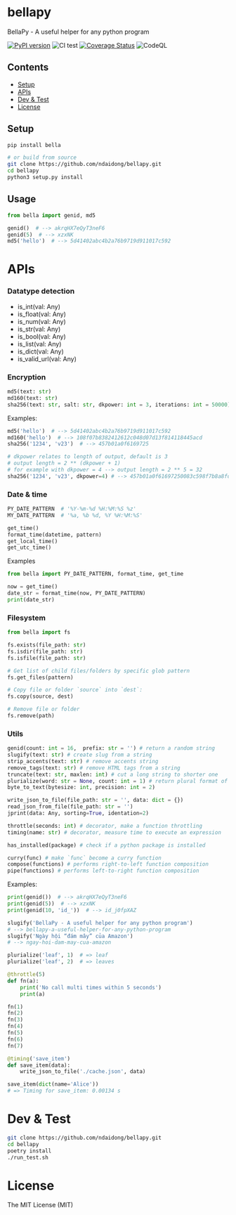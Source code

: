 # bellapy
BellaPy - A useful helper for any python program

[![PyPI version](https://badge.fury.io/py/bella.svg)](https://badge.fury.io/py/bella)
![CI test](https://github.com/ndaidong/bellapy/workflows/ci-test/badge.svg)
[![Coverage Status](https://coveralls.io/repos/github/ndaidong/bellapy/badge.svg?branch=master)](https://coveralls.io/github/ndaidong/bellapy?branch=master)
![CodeQL](https://github.com/ndaidong/bellapy/workflows/CodeQL/badge.svg)


## Contents

* [Setup](#setup)
* [APIs](#apis)
* [Dev & Test](#dev--test)
* [License](#license)


## Setup

```bash
pip install bella

# or build from source
git clone https://github.com/ndaidong/bellapy.git
cd bellapy
python3 setup.py install
```

## Usage

```py
from bella import genid, md5

genid()  # --> akrqHX7eQyT3neF6
genid(5)  # --> xzxNK
md5('hello')  # --> 5d41402abc4b2a76b9719d911017c592
```


# APIs

### Datatype detection

-  is_int(val: Any)
-  is_float(val: Any)
-  is_num(val: Any)
-  is_str(val: Any)
-  is_bool(val: Any)
-  is_list(val: Any)
-  is_dict(val: Any)
-  is_valid_url(val: Any)


### Encryption

```python
md5(text: str)
md160(text: str)
sha256(text: str, salt: str, dkpower: int = 3, iterations: int = 50000)
```

Examples:

```python
md5('hello')  # --> 5d41402abc4b2a76b9719d911017c592
md160('hello')  # --> 108f07b8382412612c048d07d13f814118445acd
sha256('1234', 'v23')  # --> 457b01a0f6169725

# dkpower relates to length of output, default is 3
# output length = 2 ** (dkpower + 1)
# for example with dkpower = 4 --> output length = 2 ** 5 = 32
sha256('1234', 'v23', dkpower=4) # --> 457b01a0f61697250083c598f7b8a8fd
```


### Date & time


```python
PY_DATE_PATTERN  # '%Y-%m-%d %H:%M:%S %z'
MY_DATE_PATTERN  # '%a, %b %d, %Y %H:%M:%S'

get_time()
format_time(datetime, pattern)
get_local_time()
get_utc_time()
```

Examples

```python
from bella import PY_DATE_PATTERN, format_time, get_time

now = get_time()
date_str = format_time(now, PY_DATE_PATTERN)
print(date_str)
```

### Filesystem


```python
from bella import fs

fs.exists(file_path: str)
fs.isdir(file_path: str)
fs.isfile(file_path: str)

# Get list of child files/folders by specific glob pattern
fs.get_files(pattern)

# Copy file or folder `source` into `dest`:
fs.copy(source, dest)

# Remove file or folder
fs.remove(path)
```


### Utils

```python
genid(count: int = 16,  prefix: str = '') # return a random string
slugify(text: str) # create slug from a string
strip_accents(text: str) # remove accents string
remove_tags(text: str) # remove HTML tags from a string
truncate(text: str, maxlen: int) # cut a long string to shorter one
plurialize(word: str = None, count: int = 1) # return plural format of word
byte_to_text(bytesize: int, precision: int = 2)

write_json_to_file(file_path: str = '', data: dict = {})
read_json_from_file(file_path: str = '')
jprint(data: Any, sorting=True, identation=2)

throttle(seconds: int) # decorator, make a function throttling
timing(name: str) # decorator, measure time to execute an expression

has_installed(package) # check if a python package is installed

curry(func) # make `func` become a curry function
compose(functions) # performs right-to-left function composition
pipe(functions) # performs left-to-right function composition
```

Examples:

```python
print(genid())  # --> akrqHX7eQyT3neF6
print(genid(5))  # --> xzxNK
print(genid(10, 'id_'))  # --> id_j0fpXAZ

slugify('BellaPy - A useful helper for any python program')
# --> bellapy-a-useful-helper-for-any-python-program
slugify('Ngày hội “đám mây” của Amazon')
# --> ngay-hoi-dam-may-cua-amazon

plurialize('leaf', 1)  # => leaf
plurialize('leaf', 2)  # => leaves

@throttle(5)
def fn(a):
    print('No call multi times within 5 seconds')
    print(a)

fn(1)
fn(2)
fn(3)
fn(4)
fn(5)
fn(6)
fn(7)

@timing('save_item')
def save_item(data):
    write_json_to_file('./cache.json', data)

save_item(dict(name='Alice'))
# => Timing for save_item: 0.00134 s
```


# Dev & Test

```bash
git clone https://github.com/ndaidong/bellapy.git
cd bellapy
poetry install
./run_test.sh
```


# License

The MIT License (MIT)
